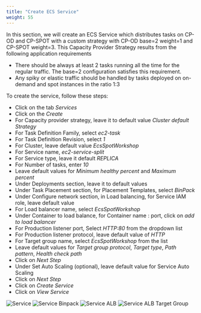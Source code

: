 ```yaml
---
title: "Create ECS Service"
weight: 55
---
```



In this section, we will create an ECS Service which distributes tasks on CP-OD and CP-SPOT with a custom strategy with CP-OD base=2 weight=1 and CP-SPOT weight=3.  This Capacity Provider Strategy results from the following application requirements

* There should be always at least 2 tasks running all the time for the regular traffic.  The base=2 configuration satisfies this requirement.
* Any spiky or elastic traffic should be handled by tasks deployed on on-demand and spot instances in the ratio 1:3


To create the service, follow these steps:

* Click on the tab *Services*
* Click on the *Create*
* For Capacity provider strategy, leave it to default value *Cluster default Strategy*
* For Task Definition Family, select *ec2-task*
* For Task Definition Revision, select *1*
* For Cluster, leave default value *EcsSpotWorkshop*
* For Service name, *ec2-service-split*
* For Service type, leave it default *REPLICA*
* For Number of tasks, enter *10*
* Leave default values for *Minimum healthy percent* and *Maximum percent*
* Under Deployments section, leave it to default values
* Under Task Placement section, for Placement Templates, select *BinPack*
* Under Configure network section, in  Load balancing, for Service IAM role, leave default value
* For Load balancer name, select *EcsSpotWorkshop*
* Under Container to load balance, for Container name : port, click on *add to load balancer*
* For Production listener port,  Select *HTTP:80* from the dropdown list
* For Production listener protocol, leave default value of *HTTP*
* For Target group name, select *EcsSpotWorkshop* from the list
* Leave default values for *Target group protocol*, *Target type*, *Path pattern*, *Health check path*
* Click on *Next Step*
* Under Set Auto Scaling (optional), leave default value for Service Auto Scaling
* Click on *Next Step*
* Click on *Create Service*
* Click on *View Service*

![Service](/images/ecs-spot-capacity-providers/Ser1.png)
![Service Binpack](/images/ecs-spot-capacity-providers/ser2.png)
![Service ALB](/images/ecs-spot-capacity-providers/ser5.png)
![Service ALB Target Group](/images/ecs-spot-capacity-providers/ser6.png)
